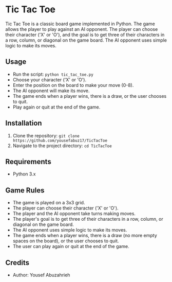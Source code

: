 # Tic Tac Toe

Tic Tac Toe is a classic board game implemented in Python. The game allows the player to play against an AI opponent. The player can choose their character ('X' or 'O'), and the goal is to get three of their characters in a row, column, or diagonal on the game board. The AI opponent uses simple logic to make its moves.

## Usage
- Run the script: `python tic_tac_toe.py`
- Choose your character ('X' or 'O').
- Enter the position on the board to make your move (0-8).
- The AI opponent will make its move.
- The game ends when a player wins, there is a draw, or the user chooses to quit.
- Play again or quit at the end of the game.

## Installation
1. Clone the repository: `git clone https://github.com/yousefabuz17/TicTacToe`
2. Navigate to the project directory: `cd TicTacToe`

## Requirements
- Python 3.x

## Game Rules
- The game is played on a 3x3 grid.
- The player can choose their character ('X' or 'O').
- The player and the AI opponent take turns making moves.
- The player's goal is to get three of their characters in a row, column, or diagonal on the game board.
- The AI opponent uses simple logic to make its moves.
- The game ends when a player wins, there is a draw (no more empty spaces on the board), or the user chooses to quit.
- The user can play again or quit at the end of the game.


## Credits
- Author: Yousef Abuzahrieh